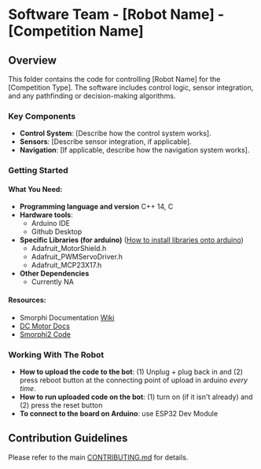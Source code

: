 # Software Team - [Robot Name] - [Competition Name]

## Overview

This folder contains the code for controlling [Robot Name] for the [Competition Type]. The software includes control logic, sensor integration, and any pathfinding or decision-making algorithms.

### Key Components

- **Control System**: [Describe how the control system works].
- **Sensors**: [Describe sensor integration, if applicable].
- **Navigation**: [If applicable, describe how the navigation system works].

### Getting Started

#### What You Need:
- **Programming language and version** C++ 14, C
- **Hardware tools**:
     - Arduino IDE
     - Github Desktop
- **Specific Libraries (for arduino)** ([How to install libraries onto arduino](https://www.build-electronic-circuits.com/arduino-libraries-and-how-to-install-them/#:~:text=Here%E2%80%99s%20how%20you%20do%20it%3A%201%20Open%20the,to%20select%20it%20and%20then%20click%20on%20%E2%80%9CInstall%E2%80%9D.))
     - Adafruit_MotorShield.h
     - Adafruit_PWMServoDriver.h
     - Adafruit_MCP23X17.h
- **Other Dependencies**
     - Currently NA

#### Resources:
  - Smorphi Documentation [Wiki](https://github-wiki-see.page/m/WefaaRobotics/Smorphi/wiki/Smorphi-Code-Documentation#:~:text=Smorphi%20Documentation.%20Initializing%20the%20Robot.%20BeginSmorphi%20();%20Initialise)
  - [DC Motor Docs](https://learn.adafruit.com/adafruit-motor-shield/af-dcmotor-class)
  - [Smorphi2 Code](https://github.com/WefaaRobotics/Smorphi)
 
### Working With The Robot
- **How to upload the code to the bot**: (1) Unplug + plug back in and (2) press reboot button at the connecting point of upload in arduino _every time_.
- **How to run uploaded code on the bot**: (1) turn on (if it isn't already) and (2) press the reset button
- **To connect to the board on Arduino**: use ESP32 Dev Module

## Contribution Guidelines

Please refer to the main [CONTRIBUTING.md](../CONTRIBUTING.md) for details.
